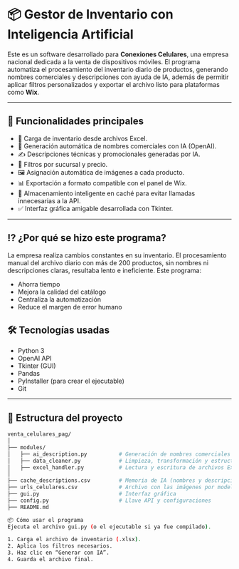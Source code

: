 # 📦 Gestor de Inventario con Inteligencia Artificial

Este es un software desarrollado para **Conexiones Celulares**, una empresa nacional dedicada a la venta de dispositivos móviles. 
El programa automatiza el procesamiento del inventario diario de productos, generando nombres comerciales y descripciones con ayuda de IA, además de permitir aplicar filtros personalizados y exportar el archivo listo para plataformas como **Wix**.

---

## 🚀 Funcionalidades principales

- 📂 Carga de inventario desde archivos Excel.
- 🧠 Generación automática de nombres comerciales con IA (OpenAI).
- ✍️ Descripciones técnicas y promocionales generadas por IA.
- 🔎 Filtros por sucursal y precio.
- 🖼️ Asignación automática de imágenes a cada producto.
- 📊 Exportación a formato compatible con el panel de Wix.
- 💾 Almacenamiento inteligente en caché para evitar llamadas innecesarias a la API.
- ✅ Interfaz gráfica amigable desarrollada con Tkinter.

---
 ## ⁉ ¿Por qué se hizo este programa? 
La empresa realiza cambios constantes en su inventario. El procesamiento manual del archivo 
diario con más de 200 productos, sin nombres ni descripciones claras, resultaba lento e 
ineficiente. Este programa:

- Ahorra tiempo
- Mejora la calidad del catálogo 
- Centraliza la automatización
- Reduce el margen de error humano

## 🛠️ Tecnologías usadas

- Python 3
- OpenAI API
- Tkinter (GUI)
- Pandas
- PyInstaller (para crear el ejecutable)
- Git

---

## 📁 Estructura del proyecto

```bash
venta_celulares_pag/
│
├── modules/
│   ├── ai_description.py          # Generación de nombres comerciales y descripciones con IA
│   ├── data_cleaner.py            # Limpieza, transformación y estructura del DataFrame
│   ├── excel_handler.py           # Lectura y escritura de archivos Excel
│
├── cache_descriptions.csv         # Memoria de IA (nombres y descripciones generadas)
├── urls_celulares.csv             # Archivo con las imágenes por modelo
├── gui.py                         # Interfaz gráfica
├── config.py                      # Llave API y configuraciones
├── README.md

📦 Cómo usar el programa
Ejecuta el archivo gui.py (o el ejecutable si ya fue compilado).

1. Carga el archivo de inventario (.xlsx).
2. Aplica los filtros necesarios.
3. Haz clic en “Generar con IA”.
4. Guarda el archivo final.

